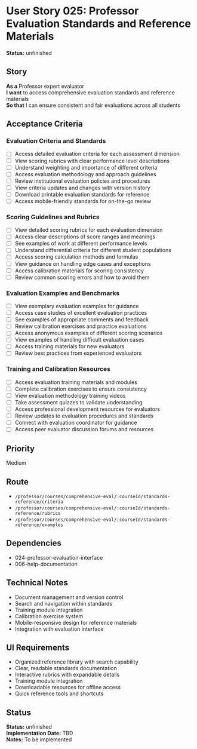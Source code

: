 # User Story 025: Professor Evaluation Standards and Reference Materials

**Status:** unfinished

## Story
**As a** Professor expert evaluator  
**I want** to access comprehensive evaluation standards and reference materials  
**So that** I can ensure consistent and fair evaluations across all students

## Acceptance Criteria

### Evaluation Criteria and Standards
- [ ] Access detailed evaluation criteria for each assessment dimension
- [ ] View scoring rubrics with clear performance level descriptions
- [ ] Understand weighting and importance of different criteria
- [ ] Access evaluation methodology and approach guidelines
- [ ] Review institutional evaluation policies and procedures
- [ ] View criteria updates and changes with version history
- [ ] Download printable evaluation standards for reference
- [ ] Access mobile-friendly standards for on-the-go review

### Scoring Guidelines and Rubrics
- [ ] View detailed scoring rubrics for each evaluation dimension
- [ ] Access clear descriptions of score ranges and meanings
- [ ] See examples of work at different performance levels
- [ ] Understand differential criteria for different student populations
- [ ] Access scoring calculation methods and formulas
- [ ] View guidance on handling edge cases and exceptions
- [ ] Access calibration materials for scoring consistency
- [ ] Review common scoring errors and how to avoid them

### Evaluation Examples and Benchmarks
- [ ] View exemplary evaluation examples for guidance
- [ ] Access case studies of excellent evaluation practices
- [ ] See examples of appropriate comments and feedback
- [ ] Review calibration exercises and practice evaluations
- [ ] Access anonymous examples of different scoring scenarios
- [ ] View examples of handling difficult evaluation cases
- [ ] Access training materials for new evaluators
- [ ] Review best practices from experienced evaluators

### Training and Calibration Resources
- [ ] Access evaluation training materials and modules
- [ ] Complete calibration exercises to ensure consistency
- [ ] View evaluation methodology training videos
- [ ] Take assessment quizzes to validate understanding
- [ ] Access professional development resources for evaluators
- [ ] Review updates to evaluation procedures and standards
- [ ] Connect with evaluation coordinator for guidance
- [ ] Access peer evaluator discussion forums and resources

## Priority
Medium

## Route
- `/professor/courses/comprehensive-eval/:courseId/standards-reference/criteria`
- `/professor/courses/comprehensive-eval/:courseId/standards-reference/rubrics`
- `/professor/courses/comprehensive-eval/:courseId/standards-reference/examples`

## Dependencies
- 024-professor-evaluation-interface
- 006-help-documentation

## Technical Notes
- Document management and version control
- Search and navigation within standards
- Training module integration
- Calibration exercise system
- Mobile-responsive design for reference materials
- Integration with evaluation interface

## UI Requirements
- Organized reference library with search capability
- Clear, readable standards documentation
- Interactive rubrics with expandable details
- Training module integration
- Downloadable resources for offline access
- Quick reference tools and shortcuts
## Status
**Status:** unfinished  
**Implementation Date:** TBD  
**Notes:** To be implemented

